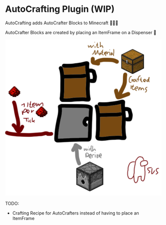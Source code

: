 # AutoCrafting Plugin (WIP)

AutoCrafting adds AutoCrafter Blocks to Minecraft 🥵🥵🥵

AutoCrafter Blocks are created by placing an ItemFrame on a Dispenser 🥶

![](img/tutorial.png)

TODO:
 - Crafting Recipe for AutoCrafters instead of having to place an ItemFrame